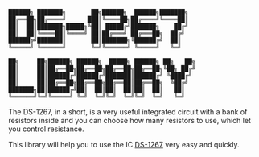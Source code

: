 ```
██████╗ ███████╗       ██╗██████╗  ██████╗███████╗  
██╔══██╗██╔════╝      ███║╚════██╗██╔════╝╚════██║  
██║  ██║███████╗█████╗╚██║ █████╔╝███████╗    ██╔╝  
██║  ██║╚════██║╚════╝ ██║██╔═══╝ ██╔═══██╗  ██╔╝   
██████╔╝███████║       ██║███████╗╚██████╔╝  ██║    
╚═════╝ ╚══════╝       ╚═╝╚══════╝ ╚═════╝   ╚═╝    
                                                    
██╗     ██╗██████╗ ██████╗  █████╗ ██████╗ ██╗   ██╗
██║     ██║██╔══██╗██╔══██╗██╔══██╗██╔══██╗╚██╗ ██╔╝
██║     ██║██████╔╝██████╔╝███████║██████╔╝ ╚████╔╝ 
██║     ██║██╔══██╗██╔══██╗██╔══██║██╔══██╗  ╚██╔╝  
███████╗██║██████╔╝██║  ██║██║  ██║██║  ██║   ██║   
╚══════╝╚═╝╚═════╝ ╚═╝  ╚═╝╚═╝  ╚═╝╚═╝  ╚═╝   ╚═╝   
```

The DS-1267, in a short, is a very useful integrated circuit with a bank of resistors inside and you can choose how many resistors to use, which let you control resistance.

This library will help you to use the IC [DS-1267](https://www.analog.com/media/en/technical-documentation/data-sheets/DS1267.pdf) very easy and quickly.